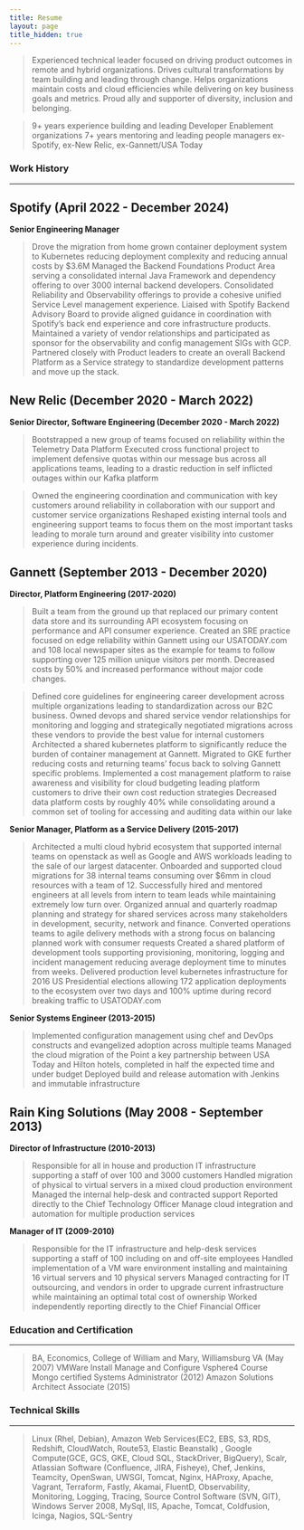 ```yaml
---
title: Resume
layout: page
title_hidden: true
---
```

> Experienced technical leader focused on driving product outcomes in remote and hybrid organizations. Drives cultural transformations by team building and leading through change. Helps organizations maintain costs and cloud efficiencies while delivering on key business goals and metrics. Proud ally and supporter of diversity, inclusion and belonging.

> 9+ years experience building and leading Developer Enablement organizations
> 7+ years mentoring and leading people managers
> ex-Spotify, ex-New Relic, ex-Gannett/USA Today



### Work History
***
## Spotify (April 2022 - December 2024)
**Senior Engineering Manager**
>Drove the migration from home grown container deployment system to Kubernetes reducing deployment complexity and reducing annual costs by $3.6M
Managed the Backend Foundations Product Area serving a consolidated internal  Java Framework and dependency offering to over 3000 internal backend developers.
Consolidated Reliability and Observability offerings to provide a cohesive unified Service Level management experience.
Liaised with Spotify Backend Advisory Board to provide aligned guidance in coordination with Spotify’s back end experience and core infrastructure products.
Maintained a variety of vendor relationships and participated as sponsor for the observability and config management SIGs with GCP.
Partnered closely with Product leaders to create an overall Backend Platform as a Service strategy to standardize development patterns and move up the stack.


## New Relic (December 2020 - March 2022)
**Senior Director, Software Engineering (December 2020 - March 2022)**
> Bootstrapped a new group of teams focused on reliability within the Telemetry Data Platform
Executed cross functional project to implement defensive quotas within our message bus across all applications teams, leading to a drastic reduction in self inflicted outages within our Kafka platform

> Owned the engineering coordination and communication with key customers around reliability in collaboration with our support and customer service organizations
Reshaped existing internal tools and engineering support teams to focus them on the most important tasks leading to morale turn around and greater visibility into customer experience during incidents.

## Gannett (September 2013 - December 2020)
**Director, Platform Engineering (2017-2020)**
> Built a team from the ground up that replaced our primary content data store and its surrounding API ecosystem focusing on performance and API consumer experience.
Created an SRE practice  focused on edge reliability within Gannett using our USATODAY.com and 108 local newspaper sites as the example for teams to follow supporting over 125 million unique visitors per month. Decreased costs by 50% and increased performance without major code changes.

> Defined core guidelines for engineering career development across multiple organizations leading to standardization across our B2C business.
Owned devops and shared service vendor relationships for monitoring and logging and strategically negotiated migrations across these vendors to provide the best value for internal customers
Architected a shared kubernetes platform to significantly reduce the burden of container management at Gannett. Migrated to GKE further reducing costs and returning teams’ focus back to solving Gannett specific problems.
Implemented a cost management platform to raise awareness and visibility for cloud budgeting leading platform customers to drive their own cost reduction strategies
Decreased data platform costs by roughly 40% while consolidating around a common set of tooling for accessing and auditing data within our lake

**Senior Manager, Platform as a Service Delivery (2015-2017)**
> Architected a multi cloud hybrid ecosystem that supported internal teams on openstack as well as Google and AWS workloads leading to the sale of our largest datacenter.
Onboarded and supported cloud migrations for 38 internal teams consuming over $6mm in cloud resources with a team of 12.
Successfully hired and mentored engineers at all levels from intern to team leads while maintaining extremely low turn over.
Organized annual and quarterly roadmap planning and strategy for shared services across many stakeholders in development, security, network and finance.
Converted operations teams to agile delivery methods with a strong focus on balancing planned work with consumer requests
Created a shared platform of development tools supporting provisioning, monitoring, logging and incident management reducing average deployment time to minutes from weeks.
Delivered production level kubernetes infrastructure for 2016 US Presidential elections allowing 172 application deployments to the ecosystem over two days and 100% uptime during record breaking traffic to USATODAY.com

**Senior Systems Engineer (2013-2015)**
> Implemented configuration management using chef and DevOps constructs and evangelized adoption across multiple teams
Managed the cloud migration of the Point a key partnership between USA Today and Hilton hotels, completed in half the expected time and under budget
Deployed build and release automation with Jenkins and immutable infrastructure

 
## Rain King Solutions (May 2008 - September 2013)
**Director of Infrastructure (2010-2013)**
> Responsible for all in house and production IT infrastructure supporting a staff of over 100 and 3000 customers
Handled migration of physical to virtual servers in a mixed cloud production environment
Managed the internal help-desk and contracted support
Reported directly to the Chief Technology Officer
Manage cloud integration and automation for multiple production services

**Manager of IT (2009-2010)**
> Responsible for the IT infrastructure and help-desk services supporting a staff of 100 including on and off-site employees
Handled implementation of a VM ware environment installing and maintaining 16 virtual servers and 10 physical servers
Managed contracting for IT outsourcing, and vendors in order to upgrade current infrastructure while maintaining an optimal total cost of ownership
Worked independently reporting directly to the Chief Financial Officer


### Education and Certification
***
> BA, Economics, College of William and Mary, Williamsburg VA (May 2007)
> VMWare Install Manage and Configure Vsphere4 Course
> Mongo certified Systems Administrator (2012)
> Amazon Solutions Architect Associate (2015)
 
 

### Technical Skills
***
> Linux (Rhel, Debian), Amazon Web Services(EC2, EBS, S3, RDS, Redshift, CloudWatch, Route53, Elastic Beanstalk) , Google Compute(GCE, GCS, GKE, Cloud SQL, StackDriver, BigQuery), Scalr, Atlassian Software (Confluence, JIRA, Fisheye), Chef, Jenkins, Teamcity, OpenSwan, UWSGI, Tomcat, Nginx, HAProxy, Apache, Vagrant, Terraform, Fastly, Akamai, FluentD, Observability, Monitoring, Logging, Tracing, Source Control Software (SVN, GIT), Windows Server 2008, MySql, IIS, Apache, Tomcat, Coldfusion, Icinga, Nagios, SQL-Sentry
